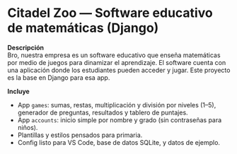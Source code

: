 # Citadel Zoo — Software educativo de matemáticas (Django)

**Descripción**  
Bro, nuestra empresa es un software educativo que enseña matemáticas por medio de juegos
para dinamizar el aprendizaje. El software cuenta con una aplicación donde los estudiantes
pueden acceder y jugar. Este proyecto es la base en Django para esa app.

**Incluye**
- App `games`: sumas, restas, multiplicación y división por niveles (1–5), generador de preguntas, resultados y tablero de puntajes.
- App `accounts`: inicio simple por nombre y grado (sin contraseñas para niños).
- Plantillas y estilos pensados para primaria.
- Config listo para VS Code, base de datos SQLite, y datos de ejemplo.
